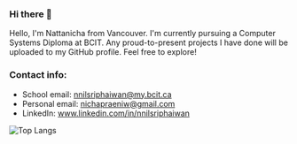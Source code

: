 ### Hi there 👋
Hello, I'm Nattanicha from Vancouver. I'm currently pursuing a Computer Systems Diploma at BCIT. Any proud-to-present projects I have done will be uploaded to my GitHub profile. Feel free to explore!

### Contact info:
- School email: nnilsriphaiwan@my.bcit.ca
- Personal email: nichapraeniw@gmail.com
- LinkedIn: www.linkedin.com/in/nnilsriphaiwan

![Top Langs](https://github-readme-stats.vercel.app/api/top-langs/?username=NichapraeNiw&hide_progress=true)
